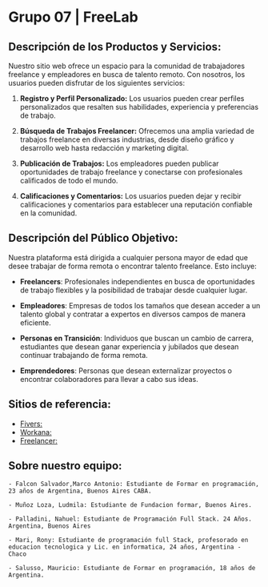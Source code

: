 # Grupo 07 | **FreeLab**

## **Descripción de los Productos y Servicios:**
Nuestro sitio web ofrece un espacio para la comunidad de trabajadores freelance y empleadores en busca de talento remoto. Con nosotros, los usuarios pueden disfrutar de los siguientes servicios:

1. **Registro y Perfil Personalizado:** Los usuarios pueden crear perfiles personalizados que resalten sus habilidades, experiencia y preferencias de trabajo.

2. **Búsqueda de Trabajos Freelancer:** Ofrecemos una amplia variedad de trabajos freelance en diversas industrias, desde diseño gráfico y desarrollo web hasta redacción y marketing digital.

3. **Publicación de Trabajos:** Los empleadores pueden publicar oportunidades de trabajo freelance y conectarse con profesionales calificados de todo el mundo.


4. **Calificaciones y Comentarios:** Los usuarios pueden dejar y recibir calificaciones y comentarios para establecer una reputación confiable en la comunidad.

## **Descripción del Público Objetivo:**
Nuestra plataforma está dirigida a cualquier persona mayor de edad que desee trabajar de forma remota o encontrar talento freelance. Esto incluye:

- **Freelancers**: Profesionales independientes en busca de oportunidades de trabajo flexibles y la posibilidad de trabajar desde cualquier lugar.

- **Empleadores**: Empresas de todos los tamaños que desean acceder a un talento global y contratar a expertos en diversos campos de manera eficiente.

- **Personas en Transición**: Individuos que buscan un cambio de carrera, estudiantes que desean ganar experiencia y jubilados que desean continuar trabajando de forma remota.

- **Emprendedores**: Personas que desean externalizar proyectos o encontrar colaboradores para llevar a cabo sus ideas.

## **Sitios de referencia:**

- [Fivers:](https://www.fiverr.com/) 
- [Workana:](https://www.workana.com/es) 
- [Freelancer:](https://www.freelancer.com/) 

## **Sobre nuestro equipo:**

    - Falcon Salvador,Marco Antonio: Estudiante de Formar en programación, 23 años de Argentina, Buenos Aires CABA.

    - Muñoz Loza, Ludmila: Estudiante de Fundacion formar, Buenos Aires.
    
    - Palladini, Nahuel: Estudiante de Programación Full Stack. 24 Años. Argentina, Buenos Aires

    - Mari, Rony: Estudiante de programación full Stack, profesorado en educacion tecnologica y Lic. en informatica, 24 años, Argentina - Chaco

    - Salusso, Mauricio: Estudiante de Formar en programación, 18 años de Argentina. 
